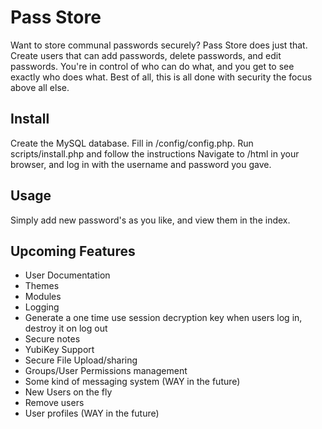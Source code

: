 Pass Store
==========

Want to store communal passwords securely? Pass Store does just that. Create users that can
add passwords, delete passwords, and edit passwords. You're in control of who can do what,
and you get to see exactly who does what.
Best of all, this is all done with security the focus above all else.

Install
-------

Create the MySQL database. Fill in /config/config.php.
Run scripts/install.php and follow the instructions
Navigate to /html in your browser, and log in with the username and password you gave.

Usage
-----

Simply add new password's as you like, and view them in the index.

Upcoming Features
-----------------

* User Documentation
* Themes
* Modules
* Logging
* Generate a one time use session decryption key when users log in, destroy it on log out
* Secure notes
* YubiKey Support
* Secure File Upload/sharing
* Groups/User Permissions management
* Some kind of messaging system (WAY in the future)
* New Users on the fly
* Remove users
* User profiles (WAY in the future)
